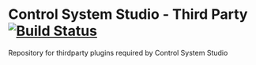
Control System Studio - Third Party [![Build Status](https://travis-ci.org/ControlSystemStudio/cs-studio-thirdparty.svg?branch=master)](https://travis-ci.org/ControlSystemStudio/cs-studio-thirdparty)
===================================

Repository for thirdparty plugins required by Control System Studio

